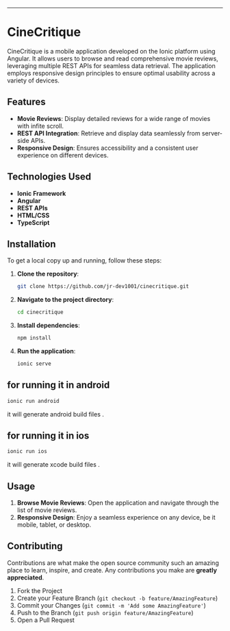 ---

# CineCritique

CineCritique is a mobile application developed on the Ionic platform using Angular. It allows users to browse and read comprehensive movie reviews, leveraging multiple REST APIs for seamless data retrieval. The application employs responsive design principles to ensure optimal usability across a variety of devices.

## Features

- **Movie Reviews**: Display detailed reviews for a wide range of movies with infite scroll.
- **REST API Integration**: Retrieve and display data seamlessly from server-side APIs.
- **Responsive Design**: Ensures accessibility and a consistent user experience on different devices.

## Technologies Used

- **Ionic Framework**
- **Angular**
- **REST APIs**
- **HTML/CSS**
- **TypeScript**

## Installation

To get a local copy up and running, follow these steps:

1. **Clone the repository**:
   ```sh
   git clone https://github.com/jr-dev1001/cinecritique.git
   ```

2. **Navigate to the project directory**:
   ```sh
   cd cinecritique
   ```

3. **Install dependencies**:
   ```sh
   npm install
   ```

4. **Run the application**:
   ```sh
   ionic serve
   ```
## for running it in android
```sh
ionic run android
```
it will generate android build files .

## for running it in ios
```sh
ionic run ios
```
it will generate xcode build files .

## Usage

1. **Browse Movie Reviews**: Open the application and navigate through the list of movie reviews.
2. **Responsive Design**: Enjoy a seamless experience on any device, be it mobile, tablet, or desktop.

## Contributing

Contributions are what make the open source community such an amazing place to learn, inspire, and create. Any contributions you make are **greatly appreciated**.

1. Fork the Project
2. Create your Feature Branch (`git checkout -b feature/AmazingFeature`)
3. Commit your Changes (`git commit -m 'Add some AmazingFeature'`)
4. Push to the Branch (`git push origin feature/AmazingFeature`)
5. Open a Pull Request
